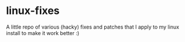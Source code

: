 # linux-fixes
 A little repo of various (hacky) fixes and patches that I apply to my linux install to make it work better :)

